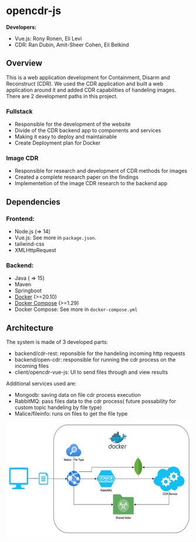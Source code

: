 # opencdr-js

**Developers:** 
- Vue.js: Rony Ronen, Eli Levi
- CDR: Ran Dubin, Amit-Sheer Cohen, Eli Belkind

## Overview
This is a web application development for Containment, Disarm and Reconstruct (CDR). We used the CDR application and built a web application around it and added CDR capabilities of handeling images. <br />
There are 2 development paths in this project. <br />
### Fullstack
- Responsible for the development of the website
- Divide of the CDR backend app to components and services
- Making it easy to deploy and maintainable 
- Create Deployment plan for Docker
### Image CDR
- Responsible for research and development of CDR methods for images
- Created a complete research paper on the findings
- Implementetion of the image CDR research to the backend app

 
## Dependencies
### Frontend:
* Node.js (=> 14)
* Vue.js: See more in <code>package.json</code>.
* tailwind-css
* XMLHttpRequest
  
### Backend:
* Java ( => 15)
* Maven
* Springboot
* [Docker](https://docs.docker.com/get-docker/) (>=20.10)
* [Docker Compose](https://docs.docker.com/compose/install/) (>=1.29)
* Docker Compose: See more in <code>docker-compose.yml</code>

## Architecture
The system is made of 3 developed parts: 
* backend/cdr-rest: reponsible for the handeling incoming http requests
* backend/open-cdr: responsible for running the cdr process on the incoming files
* client/opencdr-vue-js: UI to send files through and view results

Additional services used are:
* Mongodb: saving data on file cdr process execution
* RabbitMQ: pass files data to the cdr process( future possability for custom topic handeling by file type)
* Malice/fileinfo: runs on files to get the file type

![enter image description here](Architecture.png)




